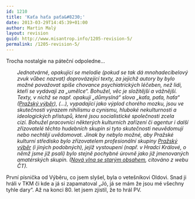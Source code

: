 ```yaml
---
id: 1210
title: 'Kaťa haťa paťa&#8230;'
date: 2013-03-29T14:45:39+01:00
author: Martin Malý
layout: revision
guid: http://www.misantrop.info/1205-revision-5/
permalink: /1205-revision-5/
---
```

Trocha nostalgie na páteční odpoledne&#8230;

<!--more-->

<p style="padding-left: 30px;">
  <em>Jednotvárné, opakující se melodie (pokud se tak dá mnohadecibelový zvuk vůbec nazvat) doprovázející texty, za jejichž autory by bylo možné považovat spíše chovance psychiatrických léčeben, než lidi, kteří se vydávají za „umělce“. Bohužel, věc je složitější a vážnější. Texty, v nichž se např. opakují „důmyslná“ slova „kaťa, paťa, haťa“ (<a href="http://www.ceskatelevize.cz/specialy/bigbit/kapely/1176-prazsky-vyber/">Pražský výběr</a>), (&#8230;), vypadající jako výplod chorého mozku, jsou ve skutečnosti výrazem nihilismu a cynismu, hluboké nekulturnosti a ideologických přístupů, které jsou socialistické společnosti zcela cizí. Bohužel pracovníci některých kulturních zařízení či agentur i další zřizovatelé těchto hudebních skupin si tyto skutečnosti neuvědomují nebo nechtějí uvědomovat. Jinak by nebylo možné, aby Pražské kulturní středisko bylo zřizovatelem profesionální skupiny <a href="http://www.ceskatelevize.cz/specialy/bigbit/kapely/1176-prazsky-vyber/">Pražský výběr</a> (i jiných podobných), jejíž vystoupení (např. v Hradci Králové, o němž jsme již psali) bylo stejně pochybné úrovně jako již jmenovaných amatérských skupin. (<a href="http://www.ceskatelevize.cz/specialy/bigbit/vyhledavani/nov%C3%A1%20vlna/clanky/188-nova-vlna-se-starym-obsahem/">Nová vlna se starým obsahem</a>, citováno z webu ČT).</em>
</p>

První písnička od Výběru, co jsem slyšel, byla o vetešníkovi Oldovi. Snad ji hráli v TKM či kde a já si zapamatoval &#8222;Jó, já se mám že jsou mé všechny tyhle dary&#8220;. Až na konci 80. let jsem zjistil, že to hrál PV.